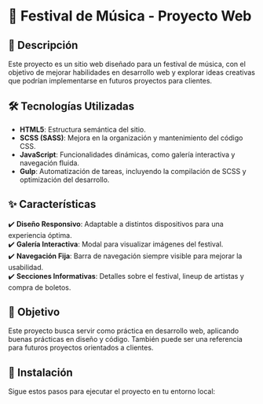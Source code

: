 # 🎵 Festival de Música - Proyecto Web  

## 📌 Descripción  
Este proyecto es un sitio web diseñado para un festival de música, con el objetivo de mejorar habilidades en desarrollo web y explorar ideas creativas que podrían implementarse en futuros proyectos para clientes.  

## 🛠️ Tecnologías Utilizadas  
- **HTML5**: Estructura semántica del sitio.  
- **SCSS (SASS)**: Mejora en la organización y mantenimiento del código CSS.  
- **JavaScript**: Funcionalidades dinámicas, como galería interactiva y navegación fluida.  
- **Gulp**: Automatización de tareas, incluyendo la compilación de SCSS y optimización del desarrollo.  

## ✨ Características  
✔️ **Diseño Responsivo**: Adaptable a distintos dispositivos para una experiencia óptima.  
✔️ **Galería Interactiva**: Modal para visualizar imágenes del festival.  
✔️ **Navegación Fija**: Barra de navegación siempre visible para mejorar la usabilidad.  
✔️ **Secciones Informativas**: Detalles sobre el festival, lineup de artistas y compra de boletos.  

## 🎯 Objetivo  
Este proyecto busca servir como práctica en desarrollo web, aplicando buenas prácticas en diseño y código. También puede ser una referencia para futuros proyectos orientados a clientes.  

## 🚀 Instalación  
Sigue estos pasos para ejecutar el proyecto en tu entorno local:  


